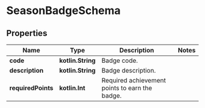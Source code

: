 
# SeasonBadgeSchema

## Properties
Name | Type | Description | Notes
------------ | ------------- | ------------- | -------------
**code** | **kotlin.String** | Badge code. | 
**description** | **kotlin.String** | Badge description. | 
**requiredPoints** | **kotlin.Int** | Required achievement points to earn the badge. | 



